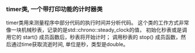 ### timer类, 一个带打印功能的计时器类

timer类用来测量程序中部分代码的执行时间并分析代码。
这个类的工作方式非常像一块机械秒表，记录的是std::chrono::steady_clock的值，
初始化秒表或是调用它的 start() 成员函数后，秒表将开始计时；
调用秒表的 stop() 成员函数，然后通过time获取流逝时间, 单位是秒，类型是double。

